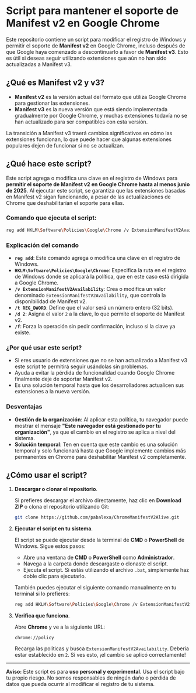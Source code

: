 # Script para mantener el soporte de Manifest v2 en Google Chrome

Este repositorio contiene un script para modificar el registro de Windows y permitir el soporte de **Manifest v2** en Google Chrome, incluso después de que Google haya comenzado a descontinuarlo a favor de **Manifest v3**. Esto es útil si deseas seguir utilizando extensiones que aún no han sido actualizadas a Manifest v3.

## ¿Qué es Manifest v2 y v3?

- **Manifest v2** es la versión actual del formato que utiliza Google Chrome para gestionar las extensiones.
- **Manifest v3** es la nueva versión que está siendo implementada gradualmente por Google Chrome, y muchas extensiones todavía no se han actualizado para ser compatibles con esta versión.

La transición a Manifest v3 traerá cambios significativos en cómo las extensiones funcionan, lo que puede hacer que algunas extensiones populares dejen de funcionar si no se actualizan.

## ¿Qué hace este script?

Este script agrega o modifica una clave en el registro de Windows para **permitir el soporte de Manifest v2 en Google Chrome hasta al menos junio de 2025**. Al ejecutar este script, se garantiza que las extensiones basadas en Manifest v2 sigan funcionando, a pesar de las actualizaciones de Chrome que deshabilitarían el soporte para ellas.

### Comando que ejecuta el script:

```bash
reg add HKLM\Software\Policies\Google\Chrome /v ExtensionManifestV2Availability /t REG_DWORD /d 2 /f
```

### Explicación del comando

- **`reg add`**: Este comando agrega o modifica una clave en el registro de Windows.
- **`HKLM\Software\Policies\Google\Chrome`**: Especifica la ruta en el registro de Windows donde se aplicará la política, que en este caso está dirigida a Google Chrome.
- **`/v ExtensionManifestV2Availability`**: Crea o modifica un valor denominado `ExtensionManifestV2Availability`, que controla la disponibilidad de Manifest v2.
- **`/t REG_DWORD`**: Define que el valor será un número entero (32 bits).
- **`/d 2`**: Asigna el valor `2` a la clave, lo que permite el soporte de Manifest v2.
- **`/f`**: Forza la operación sin pedir confirmación, incluso si la clave ya existe.

### ¿Por qué usar este script?

- Si eres usuario de extensiones que no se han actualizado a Manifest v3 este script te permitirá seguir usándolas sin problemas.
- Ayuda a evitar la pérdida de funcionalidad cuando Google Chrome finalmente deje de soportar Manifest v2.
- Es una solución temporal hasta que los desarrolladores actualicen sus extensiones a la nueva versión.

### Desventajas

- **Gestión de la organización**: Al aplicar esta política, tu navegador puede mostrar el mensaje **"Este navegador está gestionado por tu organización"**, ya que el cambio en el registro se aplica a nivel del sistema.
- **Solución temporal**: Ten en cuenta que este cambio es una solución temporal y solo funcionará hasta que Google implemente cambios más permanentes en Chrome para deshabilitar Manifest v2 completamente.

## ¿Cómo usar el script?

1. **Descargar o clonar el repositorio**.

   Si prefieres descargar el archivo directamente, haz clic en **Download ZIP** o clona el repositorio utilizando Git:

   ```bash
   git clone https://github.com/pabalexa/ChromeManifestV2Alive.git
   ```

2. **Ejecutar el script en tu sistema**.

   El script se puede ejecutar desde la terminal de **CMD** o **PowerShell** de Windows. Sigue estos pasos:

   - Abre una ventana de **CMD** o **PowerShell** como **Administrador**.
   - Navega a la carpeta donde descargaste o clonaste el script.
   - Ejecuta el script. Si estás utilizando el archivo `.bat`, simplemente haz doble clic para ejecutarlo.

   También puedes ejecutar el siguiente comando manualmente en tu terminal si lo prefieres:

   ```bash
   reg add HKLM\Software\Policies\Google\Chrome /v ExtensionManifestV2Availability /t REG_DWORD /d 2 /f
   ```

3. **Verifica que funciona**.

   Abre **Chrome** y ve a la siguiente URL:

   ```
   chrome://policy
   ```

   Recarga las políticas y busca `ExtensionManifestV2Availability`. Debería estar establecido en `2`. Si ves esto, ¡el cambio se aplicó correctamente!

---

**Aviso:** Este script es para **uso personal y experimental**. Usa el script bajo tu propio riesgo. No somos responsables de ningún daño o pérdida de datos que pueda ocurrir al modificar el registro de tu sistema.

